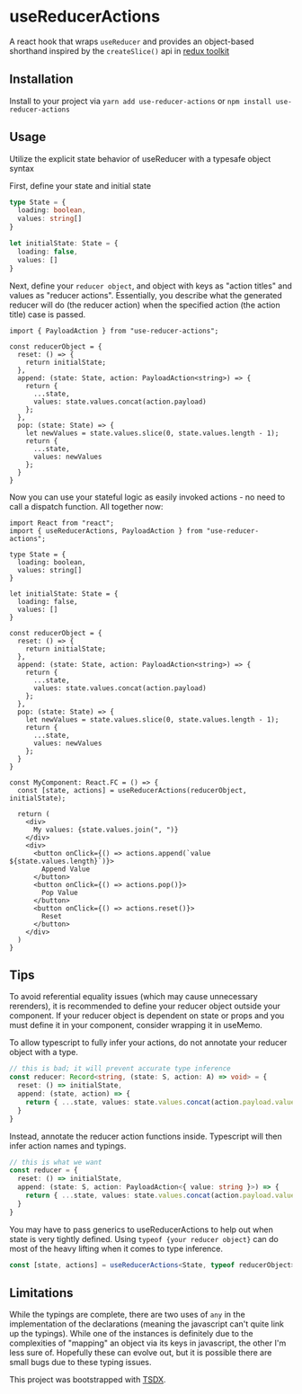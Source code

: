 # useReducerActions

A react hook that wraps `useReducer` and provides an object-based shorthand inspired by the `createSlice()` api in [redux toolkit](https://github.com/reduxjs/redux-toolkit)

## Installation

Install to your project via `yarn add use-reducer-actions` or `npm install use-reducer-actions`

## Usage

Utilize the explicit state behavior of useReducer with a typesafe object syntax

First, define your state and initial state
```typescript
type State = {
  loading: boolean,
  values: string[]
}

let initialState: State = {
  loading: false,
  values: []
}
```

Next, define your `reducer object`, and object with keys as "action titles" and values as "reducer actions". Essentially, you describe what the generated reducer will do (the reducer action) when the specified action (the action title) case is passed.

```tsx
import { PayloadAction } from "use-reducer-actions";

const reducerObject = {
  reset: () => {
    return initialState;
  },
  append: (state: State, action: PayloadAction<string>) => {
    return {
      ...state,
      values: state.values.concat(action.payload)
    };
  },
  pop: (state: State) => {
    let newValues = state.values.slice(0, state.values.length - 1);
    return {
      ...state,
      values: newValues
    };
  }
}
```

Now you can use your stateful logic as easily invoked actions - no need to call a dispatch function. All together now:

```typescriptreact
import React from "react";
import { useReducerActions, PayloadAction } from "use-reducer-actions";

type State = {
  loading: boolean,
  values: string[]
}

let initialState: State = {
  loading: false,
  values: []
}

const reducerObject = {
  reset: () => {
    return initialState;
  },
  append: (state: State, action: PayloadAction<string>) => {
    return {
      ...state,
      values: state.values.concat(action.payload)
    };
  },
  pop: (state: State) => {
    let newValues = state.values.slice(0, state.values.length - 1);
    return {
      ...state,
      values: newValues
    };
  }
}

const MyComponent: React.FC = () => {
  const [state, actions] = useReducerActions(reducerObject, initialState);

  return (
    <div>
      My values: {state.values.join(", ")}
    </div>
    <div>
      <button onClick={() => actions.append(`value ${state.values.length}`)}>
        Append Value
      </button>
      <button onClick={() => actions.pop()}>
        Pop Value
      </button>
      <button onClick={() => actions.reset()}>
        Reset
      </button>
    </div>
  )
}

```

## Tips

To avoid referential equality issues (which may cause unnecessary rerenders), it is recommended to define your reducer object outside your component. If your reducer object is dependent on state or props and you must define it in your component, consider wrapping it in useMemo.

To allow typescript to fully infer your actions, do not annotate your reducer object with a type.

```typescript
// this is bad; it will prevent accurate type inference
const reducer: Record<string, (state: S, action: A) => void> = {
  reset: () => initialState,
  append: (state, action) => {
    return { ...state, values: state.values.concat(action.payload.value) };
  }
}
``` 
Instead, annotate the reducer action functions inside. Typescript will then infer action names and typings.

```typescript
// this is what we want
const reducer = {
  reset: () => initialState,
  append: (state: S, action: PayloadAction<{ value: string }>) => {
    return { ...state, values: state.values.concat(action.payload.value) };
  }
}
``` 

You may have to pass generics to useReducerActions to help out when state is very tightly defined. Using `typeof {your reducer object}` can do most of the heavy lifting when it comes to type inference.
```typescript
const [state, actions] = useReducerActions<State, typeof reducerObject>(reducerObject, initialState);
```

## Limitations

While the typings are complete, there are two uses of `any` in the implementation of the declarations (meaning the javascript can't quite link up the typings). While one of the instances is definitely due to the complexities of "mapping" an object via its keys in javascript, the other I'm less sure of. Hopefully these can evolve out, but it is possible there are small bugs due to these typing issues.

This project was bootstrapped with [TSDX](https://github.com/jaredpalmer/tsdx).

